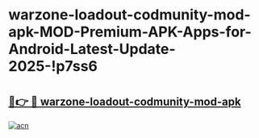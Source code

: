 # warzone-loadout-codmunity-mod-apk-MOD-Premium-APK-Apps-for-Android-Latest-Update-2025-!p7ss6

# <h2><a href="https://ofz51v.esa.edu.pl?title=warzone-loadout-codmunity-mod-apk&ref=p7ss6">🔗👉 🔴 warzone-loadout-codmunity-mod-apk</a></h2>

[![acn](https://github.com/user-attachments/assets/0f9c940e-d8b0-45ae-aac7-cd30a18b3e1c)](https://ofz51v.esa.edu.pl?title=warzone-loadout-codmunity-mod-apk&ref=p7ss6)

